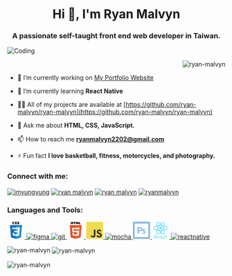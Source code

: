 
<h1 align="center">Hi 👋, I'm Ryan Malvyn</h1>
<h3 align="center">A passionate self-taught front end web developer in Taiwan.</h3>

<img src='https://c.tenor.com/2uyENRmiUt0AAAAC/coding.gif' alt='Coding'>

<p align="right"> <img src="https://komarev.com/ghpvc/?username=ryan-malvyn&label=Profile%20views&color=0e75b6&style=flat" alt="ryan-malvyn" /> </p>

- 🔭 I’m currently working on [My Portfolio Website](https://github.com/ryan-malvyn/ryan-malvyn)

- 🌱 I’m currently learning **React Native**

- 👨‍💻 All of my projects are available at [https://github.com/ryan-malvyn/ryan-malvyn](https://github.com/ryan-malvyn/ryan-malvyn)

- 💬 Ask me about **HTML, CSS, JavaScript.**

- 📫 How to reach me **ryanmalvyn2202@gmail.com**

- ⚡ Fun fact **I love basketball, fitness, motorcycles, and photography.**

<h3 align="left">Connect with me:</h3>
<p align="left">
<a href="https://twitter.com/imyungyung" target="blank"><img align="center" src="https://raw.githubusercontent.com/rahuldkjain/github-profile-readme-generator/master/src/images/icons/Social/twitter.svg" alt="imyungyung" height="30" width="40" /></a>
<a href="https://linkedin.com/in/ryan malvyn" target="blank"><img align="center" src="https://raw.githubusercontent.com/rahuldkjain/github-profile-readme-generator/master/src/images/icons/Social/linked-in-alt.svg" alt="ryan malvyn" height="30" width="40" /></a>
<a href="https://fb.com/ryan malvyn" target="blank"><img align="center" src="https://raw.githubusercontent.com/rahuldkjain/github-profile-readme-generator/master/src/images/icons/Social/facebook.svg" alt="ryan malvyn" height="30" width="40" /></a>
<a href="https://instagram.com/ryanmalvyn" target="blank"><img align="center" src="https://raw.githubusercontent.com/rahuldkjain/github-profile-readme-generator/master/src/images/icons/Social/instagram.svg" alt="ryanmalvyn" height="30" width="40" /></a>
</p>

<h3 align="left">Languages and Tools:</h3>
<p align="left"> <a href="https://www.w3schools.com/css/" target="_blank" rel="noreferrer"> <img src="https://raw.githubusercontent.com/devicons/devicon/master/icons/css3/css3-original-wordmark.svg" alt="css3" width="40" height="40"/> </a> <a href="https://www.figma.com/" target="_blank" rel="noreferrer"> <img src="https://www.vectorlogo.zone/logos/figma/figma-icon.svg" alt="figma" width="40" height="40"/> </a> <a href="https://git-scm.com/" target="_blank" rel="noreferrer"> <img src="https://www.vectorlogo.zone/logos/git-scm/git-scm-icon.svg" alt="git" width="40" height="40"/> </a> <a href="https://www.w3.org/html/" target="_blank" rel="noreferrer"> <img src="https://raw.githubusercontent.com/devicons/devicon/master/icons/html5/html5-original-wordmark.svg" alt="html5" width="40" height="40"/> </a> <a href="https://developer.mozilla.org/en-US/docs/Web/JavaScript" target="_blank" rel="noreferrer"> <img src="https://raw.githubusercontent.com/devicons/devicon/master/icons/javascript/javascript-original.svg" alt="javascript" width="40" height="40"/> </a> <a href="https://mochajs.org" target="_blank" rel="noreferrer"> <img src="https://www.vectorlogo.zone/logos/mochajs/mochajs-icon.svg" alt="mocha" width="40" height="40"/> </a> <a href="https://www.photoshop.com/en" target="_blank" rel="noreferrer"> <img src="https://raw.githubusercontent.com/devicons/devicon/master/icons/photoshop/photoshop-line.svg" alt="photoshop" width="40" height="40"/> </a> <a href="https://reactjs.org/" target="_blank" rel="noreferrer"> <img src="https://raw.githubusercontent.com/devicons/devicon/master/icons/react/react-original-wordmark.svg" alt="react" width="40" height="40"/> </a> <a href="https://reactnative.dev/" target="_blank" rel="noreferrer"> <img src="https://reactnative.dev/img/header_logo.svg" alt="reactnative" width="40" height="40"/> </a> </p>

<p><img align="left" src="https://github-readme-stats.vercel.app/api/top-langs?username=ryan-malvyn&show_icons=true&locale=en&layout=compact" alt="ryan-malvyn" /></p>

<p>&nbsp;<img align="center" src="https://github-readme-stats.vercel.app/api?username=ryan-malvyn&show_icons=true&locale=en" alt="ryan-malvyn" /></p>

<p><img align="center" src="https://github-readme-streak-stats.herokuapp.com/?user=ryan-malvyn&" alt="ryan-malvyn" /></p>

